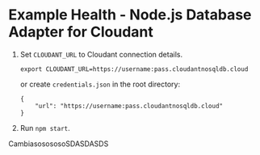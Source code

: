 # Example Health - Node.js Database Adapter for Cloudant

1. Set `CLOUDANT_URL` to Cloudant connection details.

    ```
    export CLOUDANT_URL=https://username:pass.cloudantnosqldb.cloud
    ```
    or create `credentials.json` in the root directory:
    ```
    {
        "url": "https://username:pass.cloudantnosqldb.cloud"
    }
    ```

1. Run `npm start`.

CambiasosososoSDASDASDS
